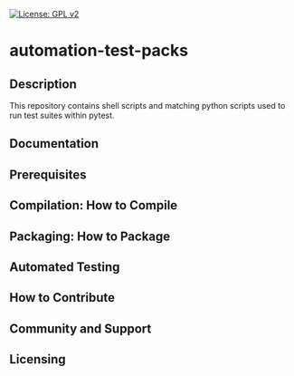 [![License: GPL v2](https://img.shields.io/badge/License-GPL%20v2-blue.svg)](https://img.shields.io/badge/License-GPL%20v2-blue.svg)
# automation-test-packs
## Description
This repository contains shell scripts and matching python scripts used to run test suites within pytest.
## Documentation
## Prerequisites
## Compilation: How to Compile
## Packaging: How to Package
## Automated Testing
## How to Contribute
## Community and Support
## Licensing
